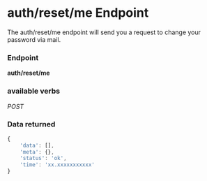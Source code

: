 # auth/reset/me Endpoint

The auth/reset/me endpoint will send you a request to change your password via mail.

### Endpoint

**auth/reset/me**

### available verbs

_POST_

### Data returned

```js
{
    'data': [],
    'meta': {},
    'status': 'ok',
    'time': 'xx.xxxxxxxxxxx'
}
```
